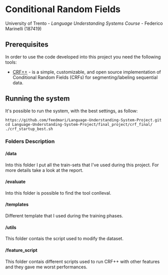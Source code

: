 # Conditional Random Fields

University of Trento - *Language Understanding Systems Course* - Federico Marinelli (187419)

## Prerequisites

In order to use the code developed into this project you need the following tools:

* [CRF++](https://taku910.github.io/crfpp/) - is a simple, customizable, and open source implementation of Conditional Random Fields (CRFs) for segmenting/labeling sequential data.

## Running the system

It's possible to run the system, with the best settings, as follow:
 ```
https://github.com/feedmari/Language-Understanding-System-Project.git
cd Language-Understanding-System-Project/final_project/crf_final/
./crf_startup_best.sh
```

### Folders Description

#### /data
 Into this folder I put all the train-sets that I've used during this project.  For more details take a look at the report.

#### /evaluate

Into this folder is possible to find the tool conlleval.

#### /templates

Different template that I used during the training phases.

#### /utils

This folder contais the script used to modify the dataset.

#### /feature_script
This folder contais different scripts used to run CRF++ with other features and they gave me worst performances.





